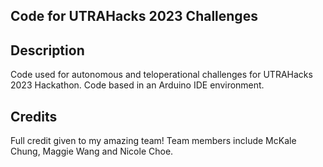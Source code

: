 ## Code for UTRAHacks 2023 Challenges

## Description
Code used for autonomous and teloperational challenges for UTRAHacks 2023 Hackathon. Code based in an Arduino IDE environment.

## Credits
Full credit given to my amazing team! Team members include McKale Chung, Maggie Wang and Nicole Choe.
